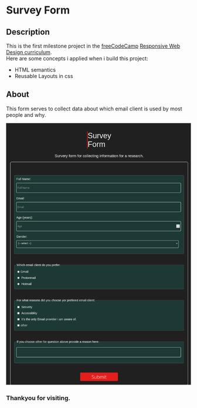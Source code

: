# Survey Form

## Description

This is the first milestone project in the [freeCodeCamp](https://www.freecodecamp.org) [Responsive Web Design curriculum](https://www.freecodecamp.org/learn/2022/responsive-web-design/).<br>
Here are some concepts i applied when i build this project:
* HTML semantics
* Reusable Layouts in css

## About

This form serves to collect data about which email client is used by most people and why.<br>

![Survey Form's website image](./images/Survey_Form.png)

### Thankyou for visiting.
